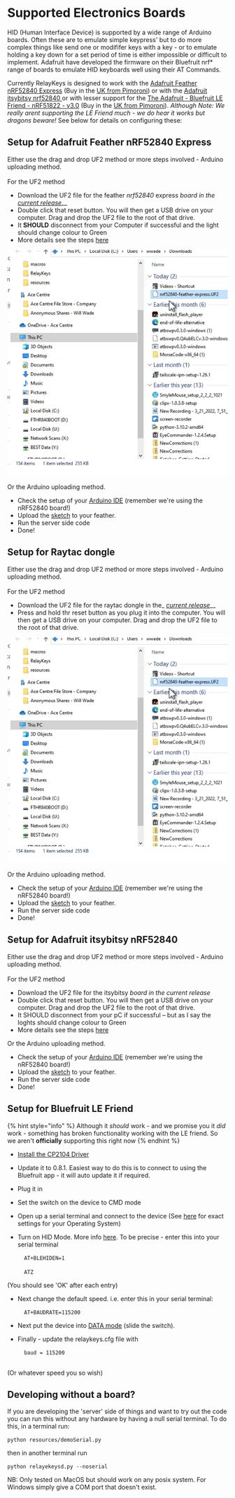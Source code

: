 # Supported Electronics Boards

HID (Human Interface Device) is supported by a wide range of Arduino boards. Often these are to emulate simple keypress' but to do more complex things like send one or modififer keys with a key - or to emulate holding a key down for a set period of time is either impossible or difficult to implement. Adafruit have developed the firmware on their Bluefruit nrf\* range of boards to emulate HID keyboards well using their AT Commands.

Currently RelayKeys is designed to work with the [Adafruit Feather nRF52840 Express](https://www.adafruit.com/product/4062) (Buy in the [UK from Pimoroni](https://shop.pimoroni.com/products/adafruit-feather-nrf52840-express)) or with the [Adafruit itsybitsy nrf52840 ](https://www.adafruit.com/product/4481)or with lesser support for the [The Adafruit - Bluefruit LE Friend - nRF51822 - v3.0](https://www.adafruit.com/product/2267) (Buy in the [UK from Pimoroni](https://shop.pimoroni.com/products/adafruit-bluefruit-le-friend-ble-4-0-nrf51822-v1-0#description)). _Although Note: We really arent supporting the LE Friend much - we do hear it works but dragons beware!_ See below for details on configuring these:

## Setup for Adafruit Feather nRF52840 Express

Either use the drag and drop UF2 method or more steps involved - Arduino uploading method. \
\
For the UF2 method

* Download the UF2 file for the feather _nrf52840_ express _board in the_ [_current release_](http://github.com/acecentre/relaykeys/releases/latest)__
* Double click that reset button. You will then get a USB drive on your computer. Drag and drop the UF2 file to the root of that drive. &#x20;
* It **SHOULD** disconnect from your Computer if successful and the light should change colour to Green
* More details see the steps [here](https://learn.adafruit.com/adafruit-metro-m0-express/uf2-bootloader-details#entering-bootloader-mode-2929745)

![](../.gitbook/assets/uf2drag-drop.gif)

Or the Arduino uploading method.&#x20;

* Check the setup of your [Arduino IDE](https://learn.adafruit.com/bluefruit-nrf52-feather-learning-guide/arduino-bsp-setup) (remember we're using the nRF52840 board!)
* Upload the [sketch](../../arduino/arduino\_nRF52840/arduino\_nRF52840.ino) to your feather.
* Run the server side code
* Done!

## Setup for Raytac dongle

Either use the drag and drop UF2 method or more steps involved - Arduino uploading method. \
\
For the UF2 method

* Download the UF2 file for the raytac dongle in the_ [_current release_](http://github.com/acecentre/relaykeys/releases/latest)__
* Press and hold thr  reset button as you plug it into the computer. You will then get a USB drive on your computer. Drag and drop the UF2 file to the root of that drive. &#x20;

![](../.gitbook/assets/uf2drag-drop.gif)

Or the Arduino uploading method.&#x20;

* Check the setup of your [Arduino IDE](https://learn.adafruit.com/bluefruit-nrf52-feather-learning-guide/arduino-bsp-setup) (remember we're using the nRF52840 board!)
* Upload the [sketch](../../arduino/arduino\_nRF52840/arduino\_nRF52840.ino) to your feather.
* Run the server side code
* Done!

## Setup for Adafruit itsybitsy nRF52840&#x20;

Either use the drag and drop UF2 method or more steps involved - Arduino uploading method. \
\
For the UF2 method

* Download the UF2 file for the itsybitsy _board in the current release_
* Double click that reset button. You will then get a USB drive on your computer. Drag and drop the UF2 file to the root of that drive. &#x20;
* It SHOULD disconnect from your pC if successful – but as I say the loghts should change colour to Green
* More details see the steps [here](https://learn.adafruit.com/adafruit-metro-m0-express/uf2-bootloader-details#entering-bootloader-mode-2929745)

Or the Arduino uploading method.&#x20;

* Check the setup of your [Arduino IDE](https://learn.adafruit.com/bluefruit-nrf52-feather-learning-guide/arduino-bsp-setup) (remember we're using the nRF52840 board!)
* Upload the [sketch](../../arduino/arduino\_nRF52840/arduino\_nRF52840.ino) to your feather.
* Run the server side code
* Done!

## Setup for Bluefruit LE Friend

{% hint style="info" %}
Although it _should_ work - and we promise you it _did_ work - something has broken functionality working with the LE friend. So we aren't **officially** supporting this right now&#x20;
{% endhint %}

* [Install the CP2104 Driver](https://www.silabs.com/products/development-tools/software/usb-to-uart-bridge-vcp-drivers)
* Update it to 0.8.1. Easiest way to do this is to connect to using the Bluefruit app - it will auto update it if required.
* Plug it in
* Set the switch on the device to CMD mode
* Open up a serial terminal and connect to the device (See [here](https://learn.adafruit.com/introducing-adafruit-ble-bluetooth-low-energy-friend/terminal-settings#terraterm-windows-5-2) for exact settings for your Operating System)
*   Turn on HID Mode. More info [here](https://learn.adafruit.com/introducing-adafruit-ble-bluetooth-low-energy-friend/ble-services#at-plus-blehiden-14-31). To be precise - enter this into your serial terminal

    ```
      AT+BLEHIDEN=1

      ATZ 
    ```

(You should see 'OK' after each entry)

*   Next change the default speed. i.e. enter this in your serial terminal:

    ```
      AT+BAUDRATE=115200
    ```
* Next put the device into [DATA mode](https://learn.adafruit.com/introducing-adafruit-ble-bluetooth-low-energy-friend/uart-test#blefriend-configuration-6-3) (slide the switch).
*   Finally - update the relaykeys.cfg file with

    ```
      baud = 115200
      
    ```

(Or whatever speed you so wish)

## Developing without a board?

If you are developing the 'server' side of things and want to try out the code you can run this without any hardware by having a null serial terminal. To do this, in a terminal run:

```
python resources/demoSerial.py
```

then in another terminal run

```
python relayekeysd.py --noserial
```

NB: Only tested on MacOS but should work on any posix system. For Windows simply give a COM port that doesn't exist.
